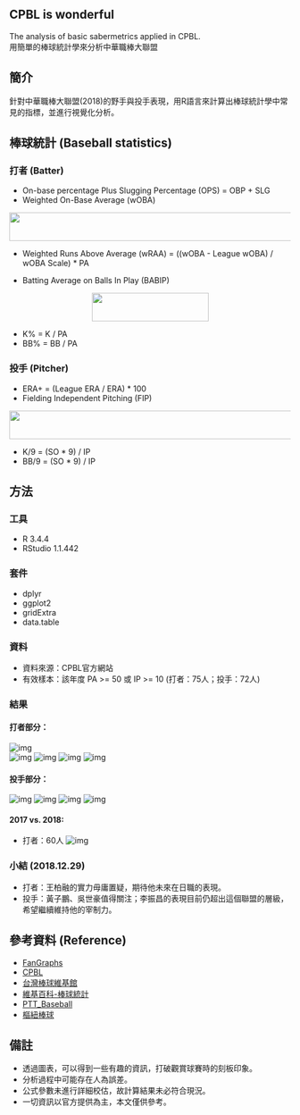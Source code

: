 ## CPBL is wonderful 
The analysis of basic sabermetrics applied in CPBL.     
用簡單的棒球統計學來分析中華職棒大聯盟     
   
## 簡介
針對中華職棒大聯盟(2018)的野手與投手表現，用R語言來計算出棒球統計學中常見的指標，並進行視覺化分析。             
    
## 棒球統計 (Baseball statistics) 
### 打者 (Batter)  
* On-base percentage Plus Slugging Percentage (OPS) = OBP + SLG
* Weighted On-Base Average (wOBA)   
<div align=center><img width="660" height="51" src='https://github.com/Guan-Yi/CPBL/blob/master/formula/woba_formula.jpg'/></div>  

* Weighted Runs Above Average (wRAA) = ((wOBA - League wOBA) / wOBA Scale) * PA  

* Batting Average on Balls In Play (BABIP)  
<div align=center><img width="209" height="51" src='https://github.com/Guan-Yi/CPBL/blob/master/formula/BABIP_formula.jpg'/></div>  

* K% =  K / PA  
* BB% = BB / PA  
     
### 投手 (Pitcher)
* ERA+ = (League ERA / ERA) * 100
* Fielding Independent Pitching (FIP)  
<div align=center><img width="545" height="51" src='https://github.com/Guan-Yi/CPBL/blob/master/formula/FIP_formula.jpg'/></div>  

* K/9 = (SO * 9) / IP   
* BB/9 = (SO * 9) / IP  
    
## 方法
### 工具
* R 3.4.4   
* RStudio 1.1.442
      
### 套件  
* dplyr  
* ggplot2    
* gridExtra  
* data.table     

### 資料
* 資料來源：CPBL官方網站
* 有效樣本：該年度 PA >= 50 或 IP >= 10 (打者：75人；投手：72人)
     
### 結果
#### 打者部分：
![img](https://github.com/Guan-Yi/CPBL/blob/master/result/woba_rbi.jpg)  
![img](https://github.com/Guan-Yi/CPBL/blob/master/result/wraa_g.jpg)
![img](https://github.com/Guan-Yi/CPBL/blob/master/result/babip_r.jpg)
![img](https://github.com/Guan-Yi/CPBL/blob/master/result/%E5%90%84%E9%9A%8A%E6%89%93%E8%80%85%E4%B8%89%E5%9C%8D%E7%9B%92%E7%8B%80%E5%9C%96.jpg)
![img](https://github.com/Guan-Yi/CPBL/blob/master/result/%E5%90%84%E9%9A%8A%E6%89%93%E8%80%85K%E5%92%8CBB%E7%9B%92%E7%8B%80%E5%9C%96.jpg)

#### 投手部分：    
![img](https://github.com/Guan-Yi/CPBL/blob/master/result/fip_era.jpg)
![img](https://github.com/Guan-Yi/CPBL/blob/master/result/fip_erap.jpg)
![img](https://github.com/Guan-Yi/CPBL/blob/master/result/k9_bb9.jpg)
![img](https://github.com/Guan-Yi/CPBL/blob/master/result/%E5%90%84%E9%9A%8A%E6%8A%95%E6%89%8B%E6%95%B8%E6%93%9A%E7%9B%92%E7%8B%80%E5%9C%96.jpg)

#### 2017 vs. 2018:
* 打者：60人
![img](https://github.com/Guan-Yi/CPBL/blob/master/result/%E6%89%93%E8%80%85%E4%B8%89%E5%9C%8D_1718%E6%AF%94%E8%BC%83.jpg)

### 小結 (2018.12.29)
* 打者：王柏融的實力毋庸置疑，期待他未來在日職的表現。
* 投手：黃子鵬、吳世豪值得關注；李振昌的表現目前仍超出這個聯盟的層級，希望繼續維持他的宰制力。

## 參考資料 (Reference)  
* [FanGraphs](https://www.fangraphs.com/library/)    
* [CPBL](http://www.cpbl.com.tw/stats/all.html)   
* [台灣棒球維基館](http://twbsball.dils.tku.edu.tw/wiki/index.php?title=%E9%A6%96%E9%A0%81)    
* [維基百科-棒球統計](https://zh.wikipedia.org/wiki/%E6%A3%92%E7%90%83%E7%B5%B1%E8%A8%88)
* [PTT_Baseball](https://www.ptt.cc/bbs/Baseball/M.1508090433.A.834.html)    
* [樞紐棒球](https://shunyubaseball.wordpress.com/)

## 備註
* 透過圖表，可以得到一些有趣的資訊，打破觀賞球賽時的刻板印象。
* 分析過程中可能存在人為誤差。   
* 公式參數未進行詳細校估，故計算結果未必符合現況。                           
* 一切資訊以官方提供為主，本文僅供參考。  
